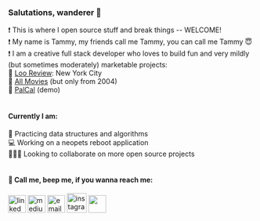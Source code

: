 

<!--
**tammycwong/tammycwong** is a ✨ _special_ ✨ repository because its `README.md` (this file) appears on your GitHub profile.

Here are some ideas to get you started:

- 🔭 I’m currently working on ...
- 🌱 I’m currently learning ...
- 👯 I’m looking to collaborate on ...
- 🤔 I’m looking for help with ...
- 💬 Ask me about ...
- 📫 How to reach me: ...
- 😄 Pronouns: ...
- ⚡ Fun fact: ...
-->

### Salutations, wanderer 👋
❗ This is where I open source stuff and break things -- WELCOME!
<br>
❗ My name is Tammy, my friends call me Tammy, you can call me Tammy 😇 
<br>
❗ I am a creative full stack developer who loves to build fun and very mildly (but sometimes moderately) marketable projects: 
<br>
🌟 <a href="https://loo-review.netlify.app/">Loo Review</a>: New York City
<br>
🌟 <a href="https://moviesfrom2004.netlify.app/">All Movies</a> (but only from 2004)
<br>
🌟 <a href="https://www.youtube.com/watch?v=ca_MXxI3P6c">PalCal</a> (demo)
<br>
<br>
#### Currently I am: 
🌱  Practicing data structures and algorithms 
<br>
💻  Working on a neopets reboot application
<br>
🧑‍🤝‍🧑 Looking to collaborate on more open source projects 
<br>
<br>

#### 🎵  Call me, beep me, if you wanna reach me:
<a href="https://linkedin.com/in/tammycwong"><img src="https://image.flaticon.com/icons/png/512/174/174857.png" width= "36px" height= "36px" alt="linked in"/></a>
<a href="https://tammycwong.medium.com/"><img src="https://user-images.githubusercontent.com/36799589/96227773-3acc6080-0fb2-11eb-837f-f5026d472969.jpg" height="36px" alt="medium"/></a>
<a href="mailto: tammycwong@gmail.com"><img src="https://www.freeiconspng.com/thumbs/gmail-icon/communication-gmail-icon-3.png" width="36px" height="36px" alt="email"/></a>
<a href="https://instagram.com/handsome_awkwrd/"><img src="https://i.pinimg.com/736x/2c/da/19/2cda1925dcf4fb8f0644413f49671ffa.jpg" width="40px" alt="instagram"/></a>
<img src="https://cdn.iconscout.com/icon/premium/png-256-thumb/resume-14-386641.png" height=36px>
